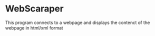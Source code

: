 # WebScaraper

This program connects to a webpage and displays the contenct of the webpage in html/xml format


